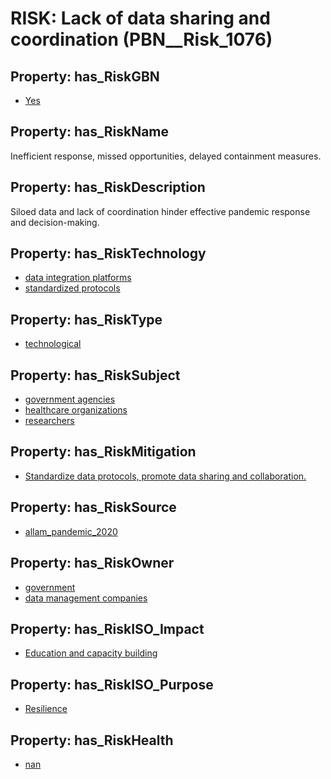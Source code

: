# RISK: __Lack of data sharing and coordination__ (PBN__Risk_1076)

## Property: has_RiskGBN

* [Yes](PBN__RiskGBN_1)

## Property: has_RiskName

Inefficient response, missed opportunities, delayed containment measures.

## Property: has_RiskDescription

Siloed data and lack of coordination hinder effective pandemic response and decision-making.

## Property: has_RiskTechnology

* [data integration platforms](PBN__Technology_114)
* [standardized protocols](PBN__Technology_115)

## Property: has_RiskType

* [technological](PBN__RiskType_5)

## Property: has_RiskSubject

* [government agencies](PBN__Stakeholder_55)
* [healthcare organizations](PBN__Stakeholder_216)
* [researchers](PBN__Stakeholder_2)

## Property: has_RiskMitigation

* [Standardize data protocols, promote data sharing and collaboration.](PBN__RiskMitigation_1522)

## Property: has_RiskSource

* [allam_pandemic_2020](PBN__Article_147)

## Property: has_RiskOwner

* [government](PBN__Stakeholder_73)
* [data management companies](PBN__Stakeholder_607)

## Property: has_RiskISO_Impact

* [Education and capacity building](PBN__RiskISO_Purpose_7)

## Property: has_RiskISO_Purpose

* [Resilience](PBN__RiskISO_Impact_2)

## Property: has_RiskHealth

* [nan](PBN__RiskHealth_6)

